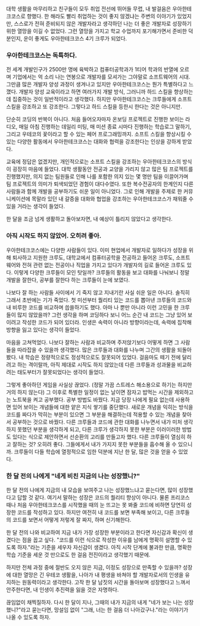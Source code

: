 대학 생활을 마무리하고 친구들이 모두 취업 전선에 뛰어들 무렵, 내 발걸음은 우아한테크코스로 향했다.
한 해라도 빨리 취업하는 것이 좋지 않겠냐는 주변의 이야기가 있었지만, 스스로가 전혀 준비되지 않은 개발자라고 생각하던 나는 더 좋은 개발자로 성장하기 위한 열망을 이길 수 없었다.
그런 열망을 가지고 학교 수업까지 포기해가면서 준비한 덕분인지, 운이 좋게도 우아한테크코스 4기 크루가 되었다.

### 우아한테크코스는 독특하다.

전 세계 개발인구가 2500만 명에 육박하고 컴퓨터공학과가 1티어 학과의 반열에 오르며 기업에서는 억 소리 나는 연봉으로 개발자를 모셔가는 그야말로 소프트웨어의 시대.
그만큼 많은 개발자 양성 과정이 생겨나고 있지만 우아한테크코스는 뭔가 특별하다고 느꼈다. 개발자 양성 교육이라고 하면 여러가지 개발 방식, 그러니까 하드 스킬을 향상하는데 집중하는 것이 일반적이라고 생각했다.
하지만 우아한테크코스는 크루들에게 소프트 스킬을 강조하고 또 강조한다. 그렇다고 하드 스킬을 등한시 한다는 것은 아니지만.

단순히 코딩의 반복이 아니다. 처음 들어오자마자 온보딩 프로젝트로 진행한 보이는 라디오, 매일 아침 진행하는 데일리 미팅, 매 미션 종료 시마다 진행하는 학습로그 말하기,
그리고 우테코의 꽃이라고 할 수 있는 페어 프로그래밍까지. 소프트 스킬을 향상시킬 수 있는 다양한 활동에서 우아한테크코스는 대화와 협력을 강조한다는 인상을 강하게 받았다.

교육에 정답은 없겠지만, 개인적으로는 소프트 스킬을 강조하는 우아한테크코스의 방식이 굉장히 마음에 들었다.
대학 생활동안 전공과 교양을 가리지 않고 많은 팀 프로젝트를 진행했지만, 의지 없는 팀원들로 인해 나를 포함한 의지 있는 몇 명만 팀을 이끌어가며 팀 프로젝트의 의미가 퇴색되었던 경험이 대다수였다.
또한 복수전공자의 한계인지 다른 사람들과 함께 개발을 공부하기도 쉬운 일이 아니었다.
그로 인해 개발을 주제로 한 커뮤니케이션에 목말라 있던 내 갈증을 대화와 협업을 강조하는 우아한테크코스가 채워줄 수 있을 거라는 생각이 들었다.

한 달을 조금 넘게 생활하고 돌아보자면, 내 예상이 틀리지 않았다고 생각한다.

### 아직 시작도 하지 않았어. 오히려 좋아.

우아한테크코스에는 다양한 사람들이 있다. 이미 현업에서 개발자로 일하다가 성장을 위해 퇴사하고 지원한 크루도, 대학교에서 컴퓨터공학을 전공하고 들어온 크루도,
소프트웨어와 전혀 관련 없는 전공이나 직업을 가지고 있다가 개발자의 길로 들어온 크루도 있다.
이렇게 다양한 크루들이 모인 탓일까? 크루들의 활동을 보고 대화를 나눠보니 정말 개발을 잘한다, 공부를 잘한다 하는 크루들이 눈에 보였다.

나보다 잘 하는 사람들 사이에서 기 죽지 않고 지내기란 사실 쉬운 일은 아니다. 솔직히 그래서 초반에는 기가 죽었다.
첫 미션부터 퀄리티 있는 코드를 뽑아낸 크루들의 코드와 내 비루한 코드를 비교하며 씁쓸하기도 했다. 아마 나 뿐만 아니라 이런 고민을 한 크루들이 많지 않았을까?
그런 생각을 하며 코딩하다 보니 어느 순간 내 코드는 그냥 있어 보이려고 작성한 코드가 되어 있더라. 인생은 속력이 아니라 방향이라는데, 속력에 집착해 방향을 잃고 있다는 생각이 들었다.

마음을 고쳐먹었다. 나보다 잘하는 사람과 비교하며 주저앉기보다 어떻게 하면 그 사람들을 따라잡을 수 있을까 생각했다. 많은 크루들과 대화를 나누며 그간의 생활을 되돌아봤다.
내 학습은 정량적으로도 정성적으로도 잘못되어 있었다. 걸음마도 떼기 전에 달리려고 하는 격이랄까, 아직 제대로 시작도 하지 않았는데 다른 크루들과 성과물을 비교하려는 태도부터가 잘못되었다는 생각이 들었다.

그렇게 좋아하던 게임을 사실상 끊었다. (정말 가끔 스트레스 해소용으로 하기는 하지만 거의 하지 않는다)
그 이후로 특별한 일정이 없는 날이면 잠자고 밥먹는 시간을 제외하고는 노트북을 켜고 공부했다. 공부 방법도 바꿨다.
지금 당장 나에게 필요 없는데 사용하면 있어 보이는 개념들에 대한 얕은 지식 쌓기를 중단했다.
새로운 개념을 익히는 방식을 코드를 짜다가 막히는 부분이 있으면 그 부분을 해결하는데 적용할 수 있는 개념을 찾아서 공부하는 것으로 바꿨다.
다른 크루들과 코드에 관한 대화를 나누면서 내가 미처 생각하지 못했던 부분을 생각하게 되고, 다른 크루가 생각하지 못한 부분은 이러이러한 방법도 있다는 식으로 제안하면서 선순환의 고리를 만들고자 했다.
다른 크루들이 열심히 하고 잘하는 것? 오히려 좋다. 그들에게서 내가 가지지 못한 부분들을 흡수해 올 수 있으니까. 크루들이 다들 학습에 열정적으로 임한 덕분에 지난 한 달, 많은 것을 얻을 수 있었다.

### 한 달 전의 나에게 "네게 비친 지금의 나는 성장했니?"

한 달 전의 나에게 지금의 내 모습을 보여주고 나는 성장했느냐고 묻는다면, 많이 성장했다고 답할 것 같다. 여기서 말하는 성장은 코드의 퀄리티 향상이 아니다.
물론 프리코스 때나 처음 우아한테크코스를 시작했을 때의 눈 뜨고는 못 봐줄 코드에 비하면 당연히 성장한 코드를 작성하고 있다.
하지만 여전히 내 코드를 보면 부족해 보이고, 다른 크루들의 코드를 보면서 어떻게 저렇게 잘 짜지, 하며 신기해한다.

한 달 전의 나와 비교하여 지금 내가 가장 성장한 부분이라고 한다면 자신감과 확신이 생겼다는 점을 꼽고 싶다.
"코드를 이런 식으로 작성한 이유를 남에게 명확히 설명할 수 있도록 하자."라는 기준을 세우자 자신감이 생겼다.
아직 시작 단계에 불과한 만큼, 명확한 학습 기준을 세운 것 만으로도 한 걸음 전진이라고 생각했기 때문에.

하지만 전체 과정 중에 절반도 오지 않은 지금, 이정도 성장으로 만족할 수 있을까? 성장에 대한 열망은 긴 우테코 생활을, 나아가 내 평생을 바쳐야 할 개발자로서의 인생을 유지하는 원동력이라고 생각한다.
고작 한 달 남짓의 시간을 돌아보며 성장했다고 느껴서 안주한다면, 내 인생이 추진력을 잃을 것은 자명하다.

끊임없이 채찍질하자. 다시 한 달이 지나, 그때의 내가 지금의 내게 "네가 보는 나는 성장했니?"라고 묻는다면, 망설임 없이 "그래, 너는 한 걸음 더 나아갔구나."라는 이야기가 나올 수 있도록 하자.
